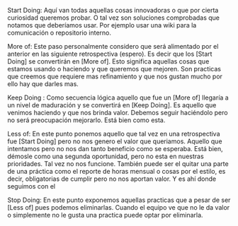 Start Doing: Aquí van todas aquellas cosas innovadoras o que por cierta curiosidad queremos probar. O tal vez son soluciones comprobadas que notamos que deberíamos usar. Por ejemplo usar una wiki para la comunicación o repositorio interno.

More of: Este paso personalmente considero que será alimentado por el anterior en las siguiente retrospectiva (espero). Es decir que los [Start Doing] se convertirán en [More of]. Esto significa aquellas cosas que estamos usando o haciendo y que queremos que mejoren. Son practicas que creemos que requiere mas refinamiento y que nos gustan mucho por ello hay que darles mas.

Keep Doing : Como secuencia lógica aquello que fue un [More of] llegaría a un nivel de maduración y se convertirá en [Keep Doing]. Es aquello que venimos haciendo y que nos brinda valor. Debemos seguir haciéndolo pero no será preocupación mejorarlo. Está bien como esta.

Less of: En este punto ponemos aquello que tal vez en una retrospectiva fue [Start Doing] pero no nos genero el valor que queriamos. Aquello que intentamos pero no nos dan tanto beneficio como se esperaba. Está bien, démosle como una segunda oportunidad, pero no esta en nuestras prioridades. Tal vez no nos funcione. También puede ser el quitar una parte de una práctica como el reporte de horas mensual o cosas por el estilo, es decir, obligatorias de cumplir pero no nos aportan valor. Y es ahí donde seguimos con el

Stop Doing: En este punto exponemos aquellas practicas que a pesar de ser [Less of] pues podemos eliminarlas. Cuando el equipo ve que no le da valor o simplemente no le gusta una practica puede optar por eliminarla.

